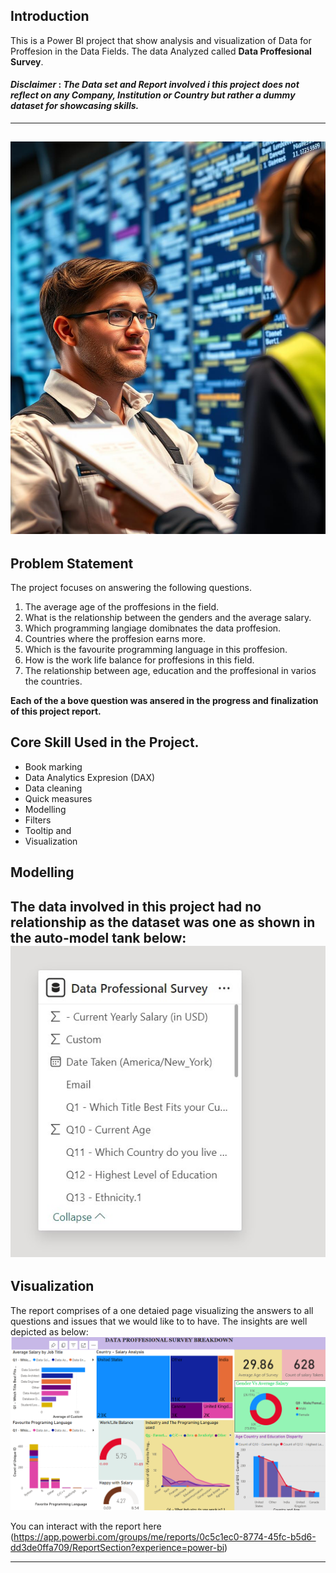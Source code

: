 ## Introduction

This is a Power BI project that show analysis and visualization of Data for Proffesion in the Data Fields. The data Analyzed called **Data Proffesional Survey**.
#### **_Disclaimer_** :  _The Data set and Report involved i this project does not reflect on any Company, Institution or Country but rather a dummy dataset for showcasing skills._
---
![](bbfaca06-3637-4f11-a95b-f22111358fa5.png)
---

## Problem Statement
The project focuses on answering the following questions.

1. The average age of the proffesions in the field.
2. What is the relationship between the genders and the average salary.
3. Which programming langiage domibnates the data proffesion.
4. Countries where the proffesion earns more.
5. Which is the favourite programming language in this proffesion.
6. How is the work life balance for proffesions in this field.
7. The relationship between age, education and the proffesional in varios  the countries.

**Each of the a bove question was ansered in the progress and finalization of this project report.**

## Core Skill Used in the Project.
- Book marking
- Data Analytics Expresion (DAX)
- Data cleaning
- Quick measures
- Modelling
- Filters
- Tooltip and
- Visualization

## Modelling

The data involved in this project had no relationship as the dataset was one as shown in the auto-model tank below:
![](Model.jpg)
---

## Visualization

The report comprises of a one detaied page visualizing the answers to all questions and issues that we would like to 
to have. The insights are well depicted as below:
![](PbI.png)

You can interact with the report here (https://app.powerbi.com/groups/me/reports/0c5c1ec0-8774-45fc-b5d6-dd3de0ffa709/ReportSection?experience=power-bi)

---

